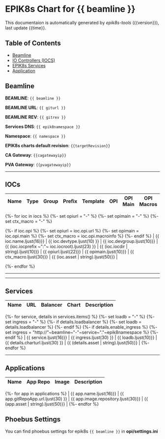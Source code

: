 # EPIK8s Chart for {{ beamline }}

This documentaion is automatically generated by *epik8s-tools* ({{version}}), last update {{time}}.

## Table of Contents
- [Beamline](#beamline)
- [IO Controllers (IOCS)](#iocs)
- [EPIK8s Services](#services)
- [Application](#spplications)

## Beamline

**BEAMLINE**: `{{ beamline }}`

**BEAMLINE URL**: `{{ giturl }}`

**BEAMLINE REV**: `{{ gitrev }}`

**Services DNS**: `{{ epik8namespace }}`

**Namespace**: `{{ namespace }}`

**EPIK8s charts default revision**: `{{targetRevision}}`

**CA Gateway**: `{{cagatewayip}}`

**PVA Gateway**: `{{pvagatewayip}}`




---

## IOCs

| Name             | Type       | Group      | Prefix                   |Template    | OPI                   | OPI Main   | OPI Macros                   |Description                                         |
|------------------|------------|------------|--------------------------|------------|------------------------|-----------|-------------------------|----------------------------------------------------|
{%- for ioc in iocs %}
  {%- set opiurl = "-" %}
  {%- set opimain = "-" %}
  {%- set ctx_macro = "-" %}

  {%- if ioc.opi %}
  {%- set opiurl = ioc.opi.url %}
  {%- set opimain = ioc.opi.main %}
  {%- set ctx_macro = ioc.opi.macroinfo %}
  {%- endif %}
| {{ ioc.name.ljust(16)}} | {{ ioc.devtype.ljust(10) }} | {{ ioc.devgroup.ljust(10)}} | {{ (ioc.iocprefix ~":"~ ioc.iocroot).ljust(23) }} | {{ (ioc.iocdir | string).ljust(10)}} | {{ opiurl.ljust(22)}} | {{ opimain.ljust(10)}} | {{ ctx_macro.ljust(30)}} | {{ (ioc.asset | string).ljust(50)}} |

{%- endfor %}


---

---

## Services
| Name             | URL                            | Balancer      | Chart                          |Description                                         |
|------------------|--------------------------------|---------------|--------------------------------|----------------------------------------------------|
{%- for service, details in services.items() %}
  {%- set loadb = "-" %}
  {%- set ingress = "-" %}
  {%- if details.loadbalancer %}
    {%- set loadb = details.loadbalancer %}
  {%- endif %}
  {%- if details.enable_ingress %}
    {%- set ingress = "http://"~beamline~"-"~service~"."~epik8namespace %}
  {%- endif %}
  | {{ service.ljust(16)}} | {{ ingress.ljust(30) }} | {{ loadb.ljust(10)}} | {{ details.charturl.ljust(30) }} | {{ (details.asset | string).ljust(50)}} |
{%- endfor %}

---

## Applications
| Name             | App Repo                       | Image                          |Description                                         |
|------------------|--------------------------------|--------------------------------|----------------------------------------------------|
{%- for app in applications %}
  | {{ app.name.ljust(16)}} | {{ app.gitRepoApp.url.ljust(30) }} | {{ app.image.repository.ljust(30)}} | {{ (app.asset | string).ljust(50)}} |
{%- endfor %}

## Phoebus Settings
You can find phoebus settings for epik8s `{{ beamline }}` in **opi/settings.ini**


